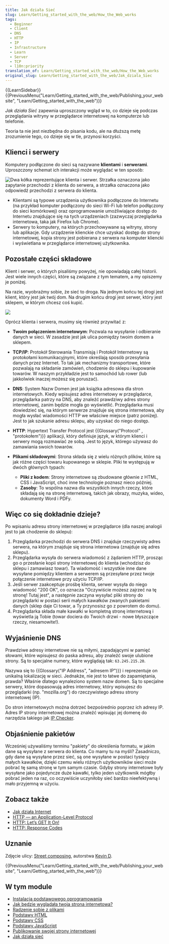 ```yaml
---
title: Jak działa Sieć
slug: Learn/Getting_started_with_the_web/How_the_Web_works
tags:
  - Beginner
  - Client
  - DNS
  - HTTP
  - IP
  - Infrastructure
  - Learn
  - Server
  - TCP
  - l10n:priority
translation_of: Learn/Getting_started_with_the_web/How_the_Web_works
original_slug: Learn/Getting_started_with_the_web/Jak_dziala_Siec
---
```

{{LearnSidebar}}{{PreviousMenu("Learn/Getting_started_with_the_web/Publishing_your_website", "Learn/Getting_started_with_the_web")}}

_Jak działa Sieć_ zapewnia uproszczony wgląd w to, co dzieje się podczas przeglądania witryny w przeglądarce internetowej na komputerze lub telefonie.

Teoria ta nie jest niezbędna do pisania kodu, ale na dłuższą metę zrozumienie tego, co dzieje się w tle, przynosi korzyści.

## Klienci i serwery

Komputery podłączone do sieci są nazywane **klientami** i **serwerami**. Uproszczony schemat ich interakcji może wyglądać w ten sposób:

![Dwa kółka reprezentujące klienta i serwer. Strzałka oznaczona jako zapytanie przechodzi z klienta do serwera, a strzałka oznaczona jako odpowiedź przechodzi z serwera do klienta.](https://media.prod.mdn.mozit.cloud/attachments/2020/08/11/17375/3a120e53720c56bd08e3e0b3465edc88/simple-client-server_PL.png)

- Klientami są typowe urządzenia użytkownika podłączone do Internetu (na przykład komputer podłączony do sieci Wi-Fi lub telefon podłączony do sieci komórkowej) oraz oprogramowanie umożliwiające dostęp do Internetu znajdujące się na tych urządzeniach (zazwyczaj przeglądarka internetowa, taka jak Firefox lub Chrome).
- Serwery to komputery, na których przechowywane są witryny, strony lub aplikacje. Gdy urządzenie klienckie chce uzyskać dostęp do strony internetowej, kopia strony jest pobierana z serwera na komputer kliencki i wyświetlana w przeglądarce internetowej użytkownika.

## Pozostałe części składowe

Klient i serwer, o których pisaliśmy powyżej, nie opowiadają całej historii. Jest wiele innych części, które są związane z tym tematem, a my opiszemy je poniżej.

Na razie, wyobraźmy sobie, że sieć to droga. Na jednym końcu tej drogi jest klient, który jest jak twój dom. Na drugim końcu drogi jest serwer, który jest sklepem, w którym chcesz coś kupić.

![](https://mdn.mozillademos.org/files/9749/road.jpg)

Oprócz klienta i serwera, musimy się również przywitać z:

- **Twoim połączeniem internetowym**: Pozwala na wysyłanie i odbieranie danych w sieci. W zasadzie jest jak ulica pomiędzy twoim domem a sklepem.
- **TCP/IP**: Protokół Sterowania Transmisją i Protokół Internetowy są protokołami komunikacyjnymi, które określają sposób przesyłania danych przez Internet. To tak jak mechanizmy transportowe, które pozwalają na składanie zamówień, chodzenie do sklepu i kupowanie towarów. W naszym przykładzie jest to samochód lub rower (lub jakkolwiek inaczej możesz się poruszać).
- **DNS**: System Nazw Domen jest jak książka adresowa dla stron internetowych. Kiedy wpisujesz adres internetowy w przeglądarce, przeglądarka patrzy na DNS, aby znaleźć prawdziwy adres strony internetowej, zanim będzie mogła go wyświetlić. Przeglądarka musi dowiedzieć się, na którym serwerze znajduje się strona internetowa, aby mogła wysłać wiadomości HTTP we właściwe miejsce (patrz poniżej). Jest to jak szukanie adresu sklepu, aby uzyskać do niego dostęp.
- **HTTP**: Hypertext Transfer Protocol jest {{Glossary("Protocol" , "protokołem")}} aplikacji, który definiuje język, w którym klienci i serwery mogą rozmawiać ze sobą. Jest to język, którego używasz do zamawiania swoich towarów.
- **Plikami składowymi**: Strona składa się z wielu różnych plików, które są jak różne części towaru kupowanego w sklepie. Pliki te występują w dwóch głównych typach:

  - **Pliki z kodem**: Strony internetowe są zbudowane głównie z HTML, CSS i JavaScript, choć inne technologie poznasz nieco później.
  - **Zasoby**: To wspólna nazwa dla wszystkich innych rzeczy, które składają się na stronę internetową, takich jak obrazy, muzyka, wideo, dokumenty Word i PDFy.

## Więc co się dokładnie dzieje?

Po wpisaniu adresu strony internetowej w przeglądarce (dla naszej analogii jest to jak chodzenie do sklepu):

1.  Przeglądarka przechodzi do serwera DNS i znajduje rzeczywisty adres serwera, na którym znajduje się strona internetowa (znajduje się adres sklepu).
2.  Przeglądarka wysyła do serwera wiadomość z żądaniem HTTP, prosząc go o przesłanie kopii strony internetowej do klienta (wchodzisz do sklepu i zamawiasz towar). Ta wiadomość i wszystkie inne dane wysyłane pomiędzy klientem a serwerem są przesyłane przez twoje połączenie internetowe przy użyciu TCP/IP.
3.  Jeśli serwer zaakceptuje prośbę klienta, serwer wysyła do niego wiadomość "200 OK", co oznacza "Oczywiście możesz zajrzeć na tę stronę! Tutaj jest", a następnie zaczyna wysyłać pliki strony do przeglądarki w postaci serii małych kawałków zwanych pakietami danych (sklep daje Ci towar, a Ty przynosisz go z powrotem do domu).
4.  Przeglądarka składa małe kawałki w kompletną stronę internetową i wyświetla ją Tobie (towar dociera do Twoich drzwi - nowe błyszczące rzeczy, niesamowite!).

## Wyjaśnienie DNS

Prawdziwe adresy internetowe nie są miłymi, zapadającymi w pamięć słowami, które wpisujesz do paska adresu, aby znaleźć swoje ulubione strony. Są to specjalne numery, które wyglądają tak: `63.245.215.20`.

Nazywa się to {{Glossary("IP Address", "adresem IP")}} i reprezentuje on unikalną lokalizację w sieci. Jednakże, nie jest to łatwe do zapamiętania, prawda? Właśnie dlatego wynaleziono system nazw domen. Są to specjalne serwery, które dopasowują adres internetowy, który wpisujesz do przeglądarki (np. "mozilla.org") do rzeczywistego adresu strony internetowej (IP).

Do stron internetowych można dotrzeć bezpośrednio poprzez ich adresy IP. Adres IP strony internetowej można znaleźć wpisując jej domenę do narzędzia takiego jak [IP Checker](https://www.nslookup.io/website-to-ip-lookup/).

## Objaśnienie pakietów

Wcześniej używaliśmy terminu "pakiety" do określenia formatu, w jakim dane są wysyłane z serwera do klienta. Co mamy tu na myśli? Zasadniczo, gdy dane są wysyłane przez sieć, są one wysyłane w postaci tysięcy małych kawałków, dzięki czemu wielu różnych użytkowników sieci może pobrać tę samą stronę w tym samym czasie. Gdyby strony internetowe były wysyłane jako pojedyncze duże kawałki, tylko jeden użytkownik mógłby pobrać jeden na raz, co oczywiście uczyniłoby sieć bardzo nieefektywną i mało przyjemną w użyciu.

## Zobacz także

- [Jak działa Internet](/en-US/Learn/How_the_Internet_works)
- [HTTP — an Application-Level Protocol](https://dev.opera.com/articles/http-basic-introduction/)
- [HTTP: Let’s GET It On!](https://dev.opera.com/articles/http-lets-get-it-on/)
- [HTTP: Response Codes](https://dev.opera.com/articles/http-response-codes/)

## Uznanie

Zdjęcie ulicy: [Street composing](https://www.flickr.com/photos/kdigga/9110990882/in/photolist-cXrKFs-c1j6hQ-mKrPUT-oRTUK4-7jSQQq-eT7daG-cZEZrh-5xT9L6-bUnkip-9jAbvr-5hVkHn-pMfobT-dm8JuZ-gjwYYM-pREaSM-822JRW-5hhMf9-9RVQNn-bnDMSZ-pL2z3y-k7FRM4-pzd8Y7-822upY-8bFN4Y-kedD87-pzaATg-nrF8ft-5anP2x-mpVky9-ceKc9W-dG75mD-pY62sp-gZmXVZ-7vVJL9-h7r9AQ-gagPYh-jvo5aM-J32rC-ibP2zY-a4JBcH-ndxM5Y-iFHsde-dtJ15p-8nYRgp-93uCB1-o6N5Bh-nBPUny-dNJ66P-9XWmVP-efXhxJ), autorstwa [Kevin D](https://www.flickr.com/photos/kdigga/).

{{PreviousMenu("Learn/Getting_started_with_the_web/Publishing_your_website", "Learn/Getting_started_with_the_web")}}

## W tym module

- [Instalacja podstawowego oprogramowania](/pl/docs/Learn/Getting_started_with_the_web/Installing_basic_software)
- [Jak będzie wyglądała twoja strona internetowa?](/pl/docs/Learn/Getting_started_with_the_web/What_will_your_website_look_like)
- [Radzenie sobie z plikami](/pl/docs/Learn/Getting_started_with_the_web/Dealing_with_files)
- [Podstawy HTML](/pl/docs/Learn/Getting_started_with_the_web/HTML_basics)
- [Podstawy CSS](/pl/docs/Learn/Getting_started_with_the_web/CSS_basics)
- [Podstawy JavaScript](/pl/docs/Learn/Getting_started_with_the_web/JavaScript_basics)
- [Publikowanie swojej strony internetowej](/pl/docs/Learn/Getting_started_with_the_web/Publishing_your_website)
- [Jak działa sieć](/pl/docs/Learn/Getting_started_with_the_web/Jak_dziala_Siec)
